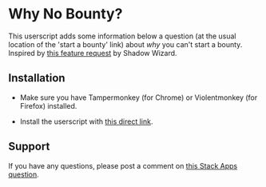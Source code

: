 # Why No Bounty?

This userscript adds some information below a question (at the usual location of the
'start a bounty' link) about *why* you can't start a bounty. Inspired by
[this feature request](https://meta.stackexchange.com/q/151395/295232) by Shadow Wizard.

## Installation

- Make sure you have Tampermonkey (for Chrome) or Violentmonkey (for Firefox) installed.

- Install the userscript with
[this direct link](https://raw.githubusercontent.com/Glorfindel83/SE-Userscripts/master/why-no-bounty/why-no-bounty.user.js).

## Support

If you have any questions, please post a comment on [this Stack Apps question](https://stackapps.com/q/7722/34061).
